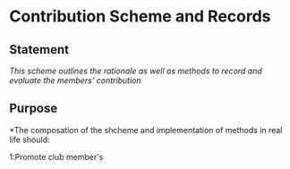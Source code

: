 # Contribution Scheme and Records
## Statement
*This scheme outlines the rationale as well as methods to record and evaluate the members' contribution*
## Purpose
*The composation of the shcheme and implementation of methods in real life should:

1:Promote club member's 
